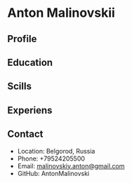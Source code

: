 # Anton Malinovskii
## Profile
## Education
## Scills
## Experiens
## Contact
* Location: Belgorod, Russia
* Phone: +79524205500
* Email: malinovskiy.anton@gmail.com
* GitHub: AntonMalinovski
